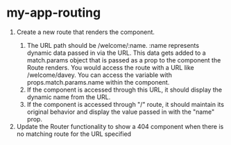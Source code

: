 # my-app-routing
1. Create a new route that renders the <Welcome/> component.
   1) The URL path should be /welcome/:name. :name represents dynamic data passed in via the URL.
       This data gets added to a match.params object that is passed as a prop to the component the Route renders.
       You would access the route with a URL like /welcome/davey. You can access the variable with props.match.params.name within the component.
   2) If the <Welcome/> component is accessed through this URL, it should display the dynamic name from the URL.
   3) If the <Welcome/> component is accessed through "/" route, it should maintain its original behavior and display the value passed in with the "name" prop.
2. Update the Router functionality to show a 404 component when there is no matching route for the URL specified
